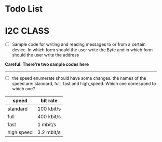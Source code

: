 # Todo List

# I2C CLASS

- [ ] Sample code for writing and reading messages to or from a certain device. In which form should the user write the Byte and in which form should the user write the address

**Careful: There're two sample codes here**

--------------------------------------------------------------------------------

- [ ] the speed enumerate should have some changes. the names of the speed are: standard, full, fast and high_speed. Which one correspond to which one?

speed      | bit rate
---------- | ----------
standard   | 100 kbit/s
full       | 400 kbit/s
fast       | 1 mbit/s
high speed | 3.2 mbit/s
